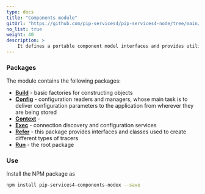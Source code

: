 ```yaml
---
type: docs
title: "Components module"
gitUrl: "https://github.com/pip-services4/pip-services4-node/tree/main/pip-services4-components-node"
no_list: true
weight: 40
description: > 
    It defines a portable component model interfaces and provides utility classes to handle component lifecycle.
---
```



### Packages

The module contains the following packages:

* [**Build**](build) - basic factories for constructing objects
* [**Config**](config) - configuration readers and managers, whose main task is to deliver configuration parameters to the application from wherever they are being stored
* [**Context**](context) - 
* [**Exec**](exec) - connection discovery and configuration services
* [**Refer**](refer) - this package provides interfaces and classes used to create different types of tracers
* [**Run**](run) - the root package



### Use

Install the NPM package as
```bash
npm install pip-services4-components-nodex --save
```

